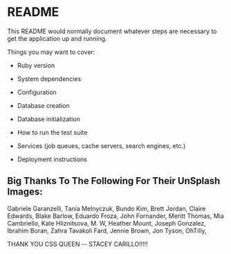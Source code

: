 # README

This README would normally document whatever steps are necessary to get the
application up and running.

Things you may want to cover:

* Ruby version

* System dependencies

* Configuration

* Database creation

* Database initialization

* How to run the test suite

* Services (job queues, cache servers, search engines, etc.)

* Deployment instructions

## Big Thanks To The Following For Their UnSplash Images:
Gabriele Garanzelli, Tania Melnyczuk, Bundo Kim, Brett Jordan, Claire Edwards, Blake Barlow,
Eduardo Froza, John Fornander, Meritt Thomas, Mia Cambriello, Kate Hliznitsova, M. W, Heather Mount, 
Joseph Gonzalez, Ibrahim Boran, Zahra Tavakoli Fard, Jennie Brown, Jon Tyson, OhTilly, 

THANK YOU CSS QUEEN -- STACEY CARILLO!!!!!
